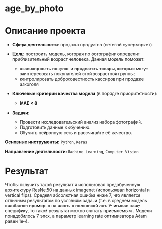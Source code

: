 # age_by_photo

# Описание проекта

* **Сфера деятельности**: продажа продуктов (сетевой супермаркет)

* **Цель**: построить модель, которая по фотографии определит приблизительный возраст человека. Данная модель поможет:
    - анализировать покупки и предлагать товары, которые могут заинтересовать покупателей этой возрастной группы;
    - контролировать добросовестность кассиров при продаже алкоголя

* **Ключевые критерии качества модели** (в порядке приоритетности):
    - **MAE < 8**

* **Задачи**:
    - Провести исследовательский анализ набора фотографий.
    - Подготовить данные к обучению.
    - Обучить нейронную сеть и рассчитайте её качество.

**Основные инструменты:** `Python`, `Keras`

**Направление деятельности:** `Machine Learning`, `Computer Vision`

# Результат

Чтобы получить такой результат я использовал предобученную архитектуру ResNet50 на данных imagenet (использовал horizontal и vertical flips). Средняя абсолютная ошибка ниже 7, что является отличным результатом по условиям задачи (т.е. в среднем модель ошибается примерно на шесть с половиной лет. Учитывая нашу специфику, то такой результат можно считать приемлемым . Модели понадобилось 7 эпох, а параметр learning rate оптимизатора Adam равен 1e-4.
